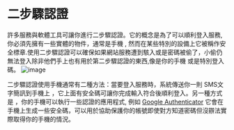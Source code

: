 [Title]: # (二階段認證)
[Order]: # (2)

# 二步驟認證

許多服務與軟體工具可讓你進行二步驟認證。它的概念是為了可以順利登入服務,你必須先擁有一些實體的物件，通常是手機 , 然而在某些特別的設備上它被稱作安全標章.使用二步驟認證可以確保如果網站服務遭到駭入或是密碼被偷了，小偷仍無法登入除非他們手上也有用於第二步驟認證的東西,像是你的手機 或是特別登入碼。
![image](password_adv2.png)

二步驟認證使用手機通常有二種方法：當要登入服務時，系統傳送你一則 SMS文字簡訊到手機上 ，它上面有安全碼可讓你完成輸入符合後順利登入。另一種方式是 ，你的手機可以執行一些認證的應用程式, 例如 [Google Authenticator](https://play.google.com/store/apps/details?id=com.google.android.apps.authenticator2) 它會在手機上生成一些安全碼，可以用於協助保護你的帳號即使對方知道密碼但沒辧法實際取得你的手機的情況。
